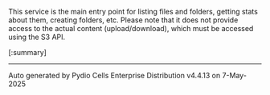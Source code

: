 






This service is the main entry point for listing files and folders, getting stats about them, creating folders, etc. Please note that it does not provide access to the actual content (upload/download), which must be accessed using the S3 API.

[:summary]

---
Auto generated by Pydio Cells Enterprise Distribution v4.4.13 on 7-May-2025
